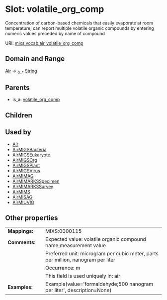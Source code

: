 
# Slot: volatile_org_comp


Concentration of carbon-based chemicals that easily evaporate at room temperature; can report multiple volatile organic compounds by entering numeric values preceded by name of compound

URI: [mixs.vocab:air_volatile_org_comp](https://w3id.org/mixs/vocab/air_volatile_org_comp)


## Domain and Range

[Air](Air.md) &#8594;  <sub>0..\*</sub> [String](types/String.md)

## Parents

 *  is_a: [volatile_org_comp](volatile_org_comp.md)

## Children


## Used by

 * [Air](Air.md)
 * [AirMIGSBacteria](AirMIGSBacteria.md)
 * [AirMIGSEukaryote](AirMIGSEukaryote.md)
 * [AirMIGSOrg](AirMIGSOrg.md)
 * [AirMIGSPlant](AirMIGSPlant.md)
 * [AirMIGSVirus](AirMIGSVirus.md)
 * [AirMIMAG](AirMIMAG.md)
 * [AirMIMARKSSpecimen](AirMIMARKSSpecimen.md)
 * [AirMIMARKSSurvey](AirMIMARKSSurvey.md)
 * [AirMIMS](AirMIMS.md)
 * [AirMISAG](AirMISAG.md)
 * [AirMIUVIG](AirMIUVIG.md)

## Other properties

|  |  |  |
| --- | --- | --- |
| **Mappings:** | | MIXS:0000115 |
| **Comments:** | | Expected value: volatile organic compound name;measurement value |
|  | | Preferred unit: microgram per cubic meter, parts per million, nanogram per liter |
|  | | Occurrence: m |
|  | | This field is used uniquely in: air |
| **Examples:** | | Example(value='formaldehyde;500 nanogram per liter', description=None) |

